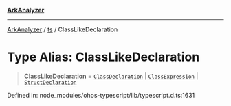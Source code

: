 [**ArkAnalyzer**](../../../../README.md)

***

[ArkAnalyzer](../../../../globals.md) / [ts](../README.md) / ClassLikeDeclaration

# Type Alias: ClassLikeDeclaration

> **ClassLikeDeclaration** = [`ClassDeclaration`](../interfaces/ClassDeclaration.md) \| [`ClassExpression`](../interfaces/ClassExpression.md) \| [`StructDeclaration`](../interfaces/StructDeclaration.md)

Defined in: node\_modules/ohos-typescript/lib/typescript.d.ts:1631
